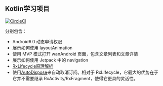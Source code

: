 ## Kotlin学习项目

[![CircleCI](https://circleci.com/gh/jaysdev/KotlinStudy.svg?style=svg)](https://circleci.com/gh/jaysdev/KotlinStudy)


分别包含：

- Android6.0 动态申请权限
- 展示如何使用 layoutAnimation
- 使用 MVP 模式打开 wanAndroid 页面，包含文章列表和文章详情
- 展示如何使用 Jetpack 中的 navigation
- [RxLifecycle原理解析](http://jaysdev.github.io/2019/01/22/RxLifecycle%E8%A7%A3%E6%9E%90/)
- 使用[AutoDispose](https://github.com/uber/AutoDispose)来自动取消订阅。相对于 RxLifecycle，它最大的优势在于它并不需要继承 RxActivity/RxFragment，使得它更具的灵活性。

